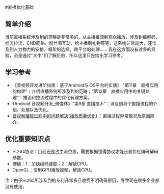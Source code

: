 #直播优化基础

## 简单介绍
当前直播系统涉及到的范畴是非常多的，从主播推流到观众播放，涉及到编解码、推流拉流、CND网络、粉丝间互动、给主播刷礼物等等，这系统非常庞大，还涉及到人力物力的安排，框架的选择，跨平台的处理……
我在这方面没有过多的经验，全是通过"大牛"们了解到的，所以这里只是给出学习参考。

## 学习参考
- 《音视频开发进阶指南：基于Android与iOS平台的实践》 "第11章　直播应用的构建"：介绍直播系统所涉及到的范畴；"第12章　直播应用中的关键处理"：推流和拉流过程中的优化有理方案。
- 《Android 音视频开发_何俊林》"第9章 直播技术"：涉及到真个直播流程的介绍、处理以及优化。
- [音视频播放过程中的问题解决(播放质量优化)](https://juejin.cn/post/6844904089193545741) ：直播过程异常情况及原因简介。

## 优化重要知识点
- H.264协议：目前还是占主流位置，需要根据懂得协议才能设置优化编码解码参数。
- 硬编：1：加快编码速度；2：解放CPU。
- OpenGL：使用GPU播放视频，解放CPU。

注：由于H.265所涉及到的专利非常多且收费不明确等原因，导致现在很多企业都没有使用。
